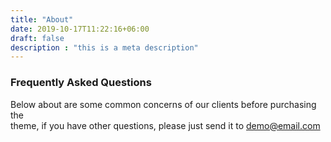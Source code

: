 ```yaml
---
title: "About"
date: 2019-10-17T11:22:16+06:00
draft: false
description : "this is a meta description"
---
```


### Frequently Asked Questions

Below about are some common concerns of our clients before purchasing the <br> theme, if you have other questions, please just send it to demo@email.com